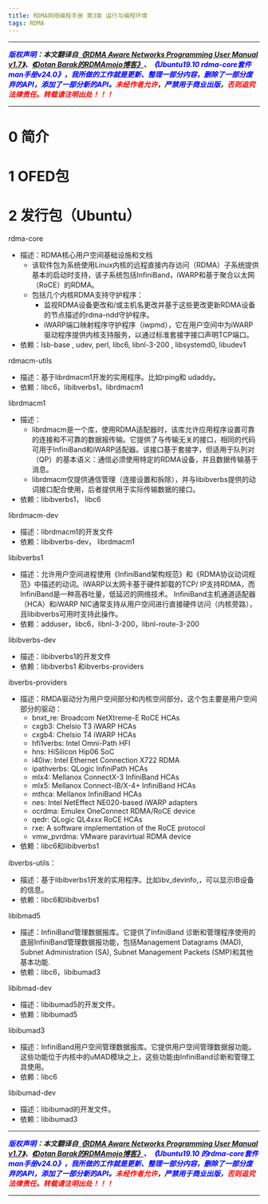 ```yaml
---
title: RDMA网络编程手册 第3章 运行与编程环境
tags: RDMA
---
```


------

***<font color=blue>版权声明</font>：本文翻译自<font color=blue>[《RDMA Aware Networks Programming User Manual v1.7》](https://www.mellanox.com/related-docs/prod_software/RDMA_Aware_Programming_user_manual.pdf)、[《Dotan Barak的RDMAmojo博客》](http://www.rdmamojo.com/)、《Ubuntu19.10 rdma-core套件 man手册v24.0》，我所做的工作就是更新、整理一部分内容，删除了一部分废弃的API，添加了一部分新的API。</font><font color=red>未经作者允许</font>，<font color=blue>严禁用于商业出版</font>，<font color=red>否则追究法律责任。转载请注明出处！！！</font>***

------

# 0 简介

# 1 OFED包
# 2 发行包（Ubuntu）

rdma-core
* 描述：RDMA核心用户空间基础设施和文档
  * 该软件包为系统使用Linux内核的远程直接内存访问（RDMA）子系统提供基本的启动时支持，该子系统包括InfiniBand，iWARP和基于聚合以太网（RoCE）的RDMA。
  * 包括几个内核RDMA支持守护程序：
    * 监视RDMA设备更改和/或主机名更改并基于这些更改更新RDMA设备的节点描述的rdma-ndd守护程序。
    * iWARP端口映射程序守护程序（iwpmd），它在用户空间中为iWARP驱动程序提供内核支持服务，以通过标准套接字接口声明TCP端口。
* 依赖：lsb-base , udev, perl, libc6, libnl-3-200 , libsystemd0, libudev1

rdmacm-utils
* 描述：基于librdmacm1开发的实用程序。比如rping和 udaddy。
* 依赖：libc6，libibverbs1，librdmacm1

librdmacm1
* 描述：
  * librdmacm是一个库，使用RDMA适配器时，该库允许应用程序设置可靠的连接和不可靠的数据报传输。它提供了与传输无关的接口，相同的代码可用于InfiniBand和iWARP适配器。该接口基于套接字，但适用于队列对（QP）的基本语义：通信必须使用特定的RDMA设备，并且数据传输基于消息。
  * librdmacm仅提供通信管理（连接设置和拆除），并与libibverbs提供的动词接口配合使用，后者提供用于实际传输数据的接口。
* 依赖：libibverbs1， libc6

librdmacm-dev
* 描述：librdmacm1的开发文件
* 依赖：libibverbs-dev， librdmacm1

libibverbs1
* 描述：允许用户空间进程使用《InfiniBand架构规范》和《RDMA协议动词规范》中描述的动词。iWARP以太网卡基于硬件卸载的TCP/ IP支持RDMA，而InfiniBand是一种高吞吐量，低延迟的网络技术。 InfiniBand主机通道适配器（HCA）和iWARP NIC通常支持从用户空间进行直接硬件访问（内核旁路），且libibverbs可用时支持此操作。
* 依赖：adduser，libc6，libnl-3-200，libnl-route-3-200 

libibverbs-dev
* 描述：libibverbs1的开发文件
* 依赖：libibverbs1 和ibverbs-providers

ibverbs-providers
* 描述：RMDA驱动分为用户空间部分和内核空间部分。这个包主要是用户空间部分的驱动：
  - bnxt_re: Broadcom NetXtreme-E RoCE HCAs
  - cxgb3: Chelsio T3 iWARP HCAs
  - cxgb4: Chelsio T4 iWARP HCAs
  - hfi1verbs: Intel Omni-Path HFI
  - hns: HiSilicon Hip06 SoC
  - i40iw: Intel Ethernet Connection X722 RDMA
  - ipathverbs: QLogic InfiniPath HCAs
  - mlx4: Mellanox ConnectX-3 InfiniBand HCAs
  - mlx5: Mellanox Connect-IB/X-4+ InfiniBand HCAs
  - mthca: Mellanox InfiniBand HCAs
  - nes: Intel NetEffect NE020-based iWARP adapters
  - ocrdma: Emulex OneConnect RDMA/RoCE device
  - qedr: QLogic QL4xxx RoCE HCAs
  - rxe: A software implementation of the RoCE protocol
  - vmw_pvrdma: VMware paravirtual RDMA device
* 依赖：libc6和libibverbs1

ibverbs-utils：
* 描述：基于libibverbs1开发的实用程序。比如ibv_devinfo,，可以显示IB设备的信息。
* 依赖：libc6和libibverbs1

libibmad5
* 描述：InfiniBand管理数据报库。它提供了InfiniBand 诊断和管理程序使用的底层InfiniBand管理数据报功能，包括Management Datagrams (MAD), Subnet Administration (SA), Subnet Management Packets (SMP)和其他基本功能.
* 依赖：libc6，libibumad3

libibmad-dev
* 描述：libibumad5的开发文件。
* 依赖：libibumad5

libibumad3
* 描述：InfiniBand用户空间管理数据报库。它提供用户空间管理数据报功能。这些功能位于内核中的uMAD模块之上，这些功能由InfiniBand诊断和管理工具使用。
* 依赖：libc6

libibumad-dev 
* 描述：libibumad的开发文件。
* 依赖：libibumad3 


------

***<font color=blue>版权声明</font>：本文翻译自<font color=blue>[《RDMA Aware Networks Programming User Manual v1.7》](https://www.mellanox.com/related-docs/prod_software/RDMA_Aware_Programming_user_manual.pdf)、[《Dotan Barak的RDMAmojo博客》](http://www.rdmamojo.com/)、《Ubuntu19.10 的rdma-core套件man手册v24.0》，我所做的工作就是更新、整理一部分内容，删除了一部分废弃的API，添加了一部分新的API。</font><font color=red>未经作者允许</font>，<font color=blue>严禁用于商业出版</font>，<font color=red>否则追究法律责任。转载请注明出处！！！</font>***

------

